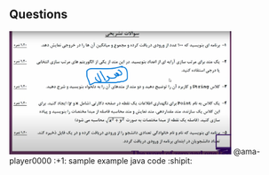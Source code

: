 ## Questions
<img src='Questions.png' width='400px' title='Questions - سوالات'>
@ama-player0000 :+1: sample example java code :shipit:
